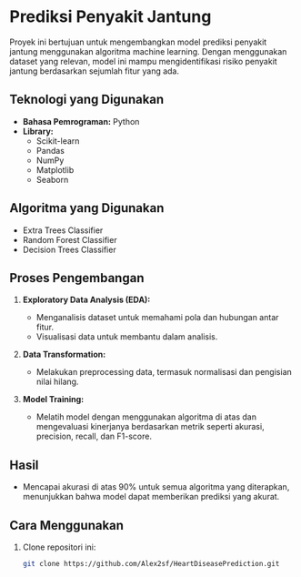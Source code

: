 # Prediksi Penyakit Jantung

Proyek ini bertujuan untuk mengembangkan model prediksi penyakit jantung menggunakan algoritma machine learning. Dengan menggunakan dataset yang relevan, model ini mampu mengidentifikasi risiko penyakit jantung berdasarkan sejumlah fitur yang ada.

## Teknologi yang Digunakan

- **Bahasa Pemrograman:** Python
- **Library:** 
  - Scikit-learn
  - Pandas
  - NumPy
  - Matplotlib
  - Seaborn

## Algoritma yang Digunakan

- Extra Trees Classifier
- Random Forest Classifier
- Decision Trees Classifier

## Proses Pengembangan

1. **Exploratory Data Analysis (EDA):** 
   - Menganalisis dataset untuk memahami pola dan hubungan antar fitur.
   - Visualisasi data untuk membantu dalam analisis.

2. **Data Transformation:**
   - Melakukan preprocessing data, termasuk normalisasi dan pengisian nilai hilang.

3. **Model Training:**
   - Melatih model dengan menggunakan algoritma di atas dan mengevaluasi kinerjanya berdasarkan metrik seperti akurasi, precision, recall, dan F1-score.

## Hasil

- Mencapai akurasi di atas 90% untuk semua algoritma yang diterapkan, menunjukkan bahwa model dapat memberikan prediksi yang akurat.

## Cara Menggunakan

1. Clone repositori ini:
   ```bash
   git clone https://github.com/Alex2sf/HeartDiseasePrediction.git
